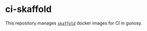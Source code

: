 # ci-skaffold
This repository manages [`skaffold`](https://github.com/GoogleContainerTools/skaffold) docker images for CI in gunosy.

